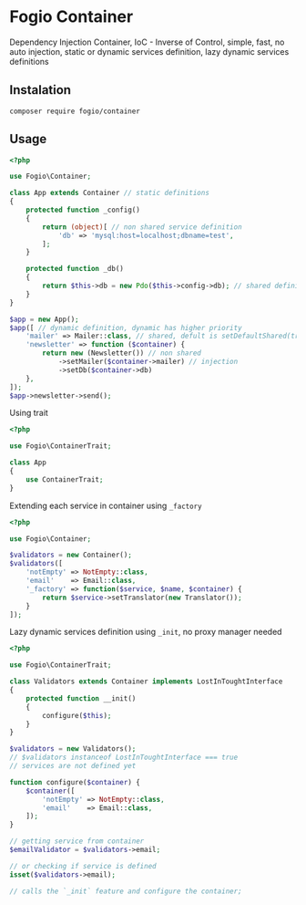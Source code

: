 Fogio Container
===============

Dependency Injection Container, IoC - Inverse of Control, simple, fast,
no auto injection, static or dynamic services definition, lazy dynamic services definitions


Instalation
-----------

```
composer require fogio/container
````

Usage
-----

```php
<?php

use Fogio\Container;

class App extends Container // static definitions
{
    protected function _config()
    {
        return (object)[ // non shared service definition
            'db' => 'mysql:host=localhost;dbname=test',
        ];
    }

    protected function _db()
    {
        return $this->db = new Pdo($this->config->db); // shared definition, injection
    }
}

$app = new App();
$app([ // dynamic definition, dynamic has higher priority
    'mailer' => Mailer::class, // shared, defult is setDefaultShared(true)
    'newsletter' => function ($container) { 
        return new (Newsletter()) // non shared 
            ->setMailer($container->mailer) // injection
            ->setDb($container->db)
    },
]);
$app->newsletter->send();
```

Using trait

```php
<?php

use Fogio\ContainerTrait;

class App 
{
    use ContainerTrait;
}
```

Extending each service in container using `_factory`


```php
<?php

use Fogio\Container;

$validators = new Container();
$validators([
    'notEmpty' => NotEmpty::class,
    'email'    => Email::class,
    '_factory' => function($service, $name, $container) {
        return $service->setTranslator(new Translator());
    }
]);

```
 
Lazy dynamic services definition using `_init`, no proxy manager needed

```php
<?php

use Fogio\ContainerTrait;

class Validators extends Container implements LostInToughtInterface
{
    protected function __init()
    {
        configure($this);
    }
}

$validators = new Validators();
// $validators instanceof LostInToughtInterface === true
// services are not defined yet

function configure($container) {
    $container([
        'notEmpty' => NotEmpty::class,
        'email'    => Email::class,
    ]);
}

// getting service from container  
$emailValidator = $validators->email;

// or checking if service is defined
isset($validators->email);

// calls the `_init` feature and configure the container;

```
